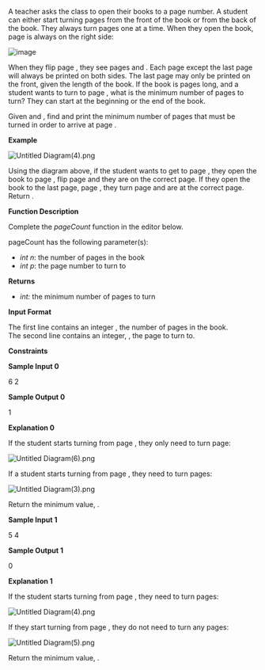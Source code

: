
A teacher asks the class to open their books to a page number. A student can either start turning pages from the front of the book or from the back of the book. They always turn pages one at a time. When they open the book, page  is always on the right side:

![image](https://s3.amazonaws.com/hr-challenge-images/0/1481920803-d2b54f38f0-book.png)

When they flip page  , they see pages  and  . Each page except the last page will always be printed on both sides. The last page may only be printed on the front, given the length of the book. If the book is  pages long, and a student wants to turn to page  , what is the minimum number of pages to turn? They can start at the beginning or the end of the book.

Given  and  , find and print the minimum number of pages that must be turned in order to arrive at page  .

**Example**

  

![Untitled Diagram(4).png](https://s3.amazonaws.com/hr-challenge-images/22564/1467398281-32b69f6fa9-UntitledDiagram4.png)

Using the diagram above, if the student wants to get to page  , they open the book to page  , flip  page and they are on the correct page. If they open the book to the last page, page  , they turn  page and are at the correct page. Return  .

**Function Description**

Complete the  _pageCount_  function in the editor below.

pageCount has the following parameter(s):

-   _int n_: the number of pages in the book
-   _int p_: the page number to turn to

**Returns**

-   _int:_  the minimum number of pages to turn

**Input Format**

The first line contains an integer  , the number of pages in the book.  
The second line contains an integer,  , the page to turn to.

**Constraints**

**Sample Input 0**

6
2

**Sample Output 0**

1

**Explanation 0**

If the student starts turning from page  , they only need to turn  page:

![Untitled Diagram(6).png](https://s3.amazonaws.com/hr-challenge-images/22564/1467398713-1decf68d06-UntitledDiagram6.png)

If a student starts turning from page  , they need to turn  pages:

![Untitled Diagram(3).png](https://s3.amazonaws.com/hr-challenge-images/22564/1467397150-52d0a8213b-UntitledDiagram3.png)

Return the minimum value,  .

**Sample Input 1**

5
4

**Sample Output 1**

0

**Explanation 1**

If the student starts turning from page  , they need to turn  pages:

![Untitled Diagram(4).png](https://s3.amazonaws.com/hr-challenge-images/22564/1467398281-32b69f6fa9-UntitledDiagram4.png)

If they start turning from page  , they do not need to turn any pages:

![Untitled Diagram(5).png](https://s3.amazonaws.com/hr-challenge-images/22564/1467398392-5d9ac72e45-UntitledDiagram5.png)

Return the minimum value,  .